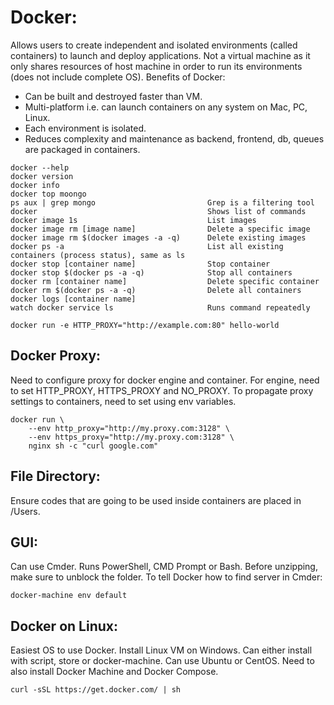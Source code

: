 # Docker:
Allows users to create independent and isolated environments (called containers) to launch and deploy applications. Not a virtual machine as it
only shares resources of host machine in order to run its environments (does not include complete OS). Benefits of Docker:
- Can be built and destroyed faster than VM.
- Multi-platform i.e. can launch containers on any system on Mac, PC, Linux.
- Each environment is isolated.
- Reduces complexity and maintenance as backend, frontend, db, queues are packaged in containers.

```
docker --help
docker version
docker info
docker top moongo
ps aux | grep mongo                         Grep is a filtering tool
docker                                      Shows list of commands
docker image 1s                             List images
docker image rm [image name]                Delete a specific image
docker image rm $(docker images -a -q)      Delete existing images
docker ps -a                                List all existing containers (process status), same as ls
docker stop [container name]                Stop container
docker stop $(docker ps -a -q)              Stop all containers
docker rm [container name]                  Delete specific container
docker rm $(docker ps -a -q)                Delete all containers
docker logs [container name]
watch docker service ls                     Runs command repeatedly

docker run -e HTTP_PROXY="http://example.com:80" hello-world
```

## Docker Proxy:
Need to configure proxy for docker engine and container. For engine, need to set HTTP_PROXY, HTTPS_PROXY and NO_PROXY. To propagate proxy settings to containers, need to set using env variables.

```
docker run \
    --env http_proxy="http://my.proxy.com:3128" \
    --env https_proxy="http://my.proxy.com:3128" \
    nginx sh -c "curl google.com"
```



## File Directory:
Ensure codes that are going to be used inside containers are placed in /Users.

## GUI:
Can use Cmder. Runs PowerShell, CMD Prompt or Bash. Before unzipping, make sure to unblock the folder. To tell Docker how to find server in Cmder:
```
docker-machine env default
```

## Docker on Linux:
Easiest OS to use Docker. Install Linux VM on Windows. Can either install with script, store or docker-machine. Can use Ubuntu or CentOS. Need to also install Docker Machine and Docker Compose.
```
curl -sSL https://get.docker.com/ | sh
```


